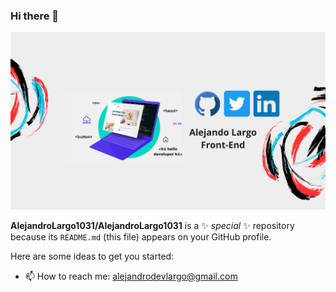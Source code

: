### Hi there 👋

![Alejandro Largo](/images/banner.png)


**AlejandroLargo1031/AlejandroLargo1031** is a ✨ _special_ ✨ repository because its `README.md` (this file) appears on your GitHub profile.

Here are some ideas to get you started:

- 📫 How to reach me: alejandrodevlargo@gmail.com

